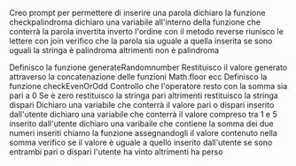 Creo prompt per permettere di inserire una parola
dichiaro la funzione checkpalindroma
dichiaro una variabile all'interno della funzione che conterrà la parola invertita
inverto l'ordine con il metodo reverse
riunisco le lettere con join
verifico che la parola sia uguale a quella inserita
se sono uguali la stringa è palindroma
altrimenti non è palindroma



Definisco la funzione generateRandomnumber
Restituisco il valore generato attraverso la concatenazione delle funzioni Math.floor ecc
Definisco la funzione checkEvenOrOdd
Controllo che l'operatore resto con la somma sia pari a 0
Se è zero restituisco la stringa pari
altrimenti restituisco la stringa dispari
Dichiaro una variabile che conterrà il valore pari o dispari inserito dall'utente
dichiaro una variabile che conterrà il valore compreso tra 1 e 5 inserito dall'utente
dichiaro una varibaile che contiene la somma dei due numeri inseriti
chiamo la funzione assegnandogli il valore contenuto nella somma
verifico se il valore è uguale a quello inserito dall'utente
se sono entrambi pari o dispari l'utente ha vinto
altrimenti ha perso